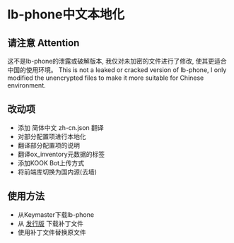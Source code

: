 # lb-phone中文本地化

## 请注意 Attention
这不是lb-phone的泄露或破解版本, 我仅对未加密的文件进行了修改, 使其更适合中国的使用环境。
This is not a leaked or cracked version of lb-phone, I only modified the unencrypted files to make it more suitable for Chinese environment.

## 改动项
* 添加 简体中文 zh-cn.json 翻译
* 对部分配置项进行本地化
* 翻译部分配置项的说明
* 翻译ox_inventory元数据的标签
* 添加KOOK Bot上传方式
* 将前端库切换为国内源(去墙)

## 使用方法
* 从Keymaster下载lb-phone
* 从 [发行版](https://github.com/Cata-a1138/lb-phone-Chinese-Localization/releases) 下载补丁文件
* 使用补丁文件替换原文件

